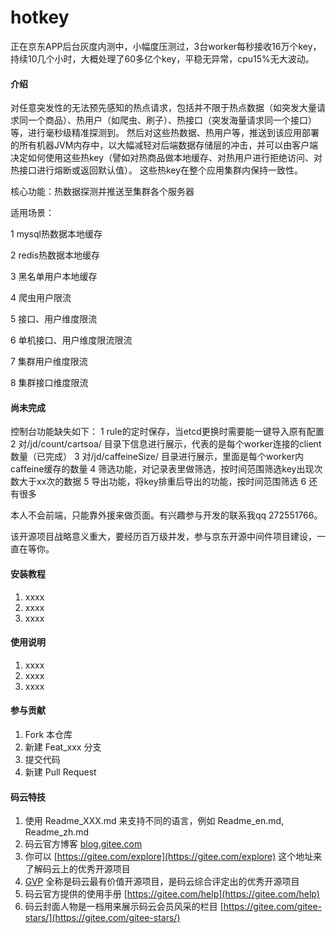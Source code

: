 # hotkey

正在京东APP后台灰度内测中，小幅度压测过，3台worker每秒接收16万个key，持续10几个小时，大概处理了60多亿个key，平稳无异常，cpu15%无大波动。


#### 介绍
对任意突发性的无法预先感知的热点请求，包括并不限于热点数据（如突发大量请求同一个商品）、热用户（如爬虫、刷子）、热接口（突发海量请求同一个接口）等，进行毫秒级精准探测到。
然后对这些热数据、热用户等，推送到该应用部署的所有机器JVM内存中，以大幅减轻对后端数据存储层的冲击，并可以由客户端决定如何使用这些热key（譬如对热商品做本地缓存、对热用户进行拒绝访问、对热接口进行熔断或返回默认值）。
这些热key在整个应用集群内保持一致性。

核心功能：热数据探测并推送至集群各个服务器

适用场景：

1 mysql热数据本地缓存

2 redis热数据本地缓存

3 黑名单用户本地缓存

4 爬虫用户限流

5 接口、用户维度限流

6 单机接口、用户维度限流限流

7 集群用户维度限流

8 集群接口维度限流


#### 尚未完成
控制台功能缺失如下：
1 rule的定时保存，当etcd更换时需要能一键导入原有配置
2 对/jd/count/cartsoa/ 目录下信息进行展示，代表的是每个worker连接的client数量（已完成）
3 对/jd/caffeineSize/ 目录进行展示，里面是每个worker内caffeine缓存的数量
4 筛选功能，对记录表里做筛选，按时间范围筛选key出现次数大于xx次的数据
5 导出功能，将key排重后导出的功能，按时间范围筛选
6 还有很多

本人不会前端，只能靠外援来做页面。有兴趣参与开发的联系我qq 272551766。

该开源项目战略意义重大，要经历百万级并发，参与京东开源中间件项目建设，一直在等你。

#### 安装教程

1.  xxxx
2.  xxxx
3.  xxxx

#### 使用说明

1.  xxxx
2.  xxxx
3.  xxxx

#### 参与贡献

1.  Fork 本仓库
2.  新建 Feat_xxx 分支
3.  提交代码
4.  新建 Pull Request


#### 码云特技

1.  使用 Readme\_XXX.md 来支持不同的语言，例如 Readme\_en.md, Readme\_zh.md
2.  码云官方博客 [blog.gitee.com](https://blog.gitee.com)
3.  你可以 [https://gitee.com/explore](https://gitee.com/explore) 这个地址来了解码云上的优秀开源项目
4.  [GVP](https://gitee.com/gvp) 全称是码云最有价值开源项目，是码云综合评定出的优秀开源项目
5.  码云官方提供的使用手册 [https://gitee.com/help](https://gitee.com/help)
6.  码云封面人物是一档用来展示码云会员风采的栏目 [https://gitee.com/gitee-stars/](https://gitee.com/gitee-stars/)
